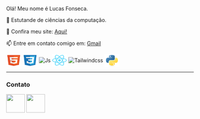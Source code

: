 Olá! Meu nome é Lucas Fonseca.

🔭 Estutande de ciências da computação.

📓 Confira meu site: <a href="https://lucas-andrade.vercel.app/" target="blank">Aqui!</a>





📫 Entre em contato comigo em: [Gmail](mailto:lucas19fonseca@gmail.com) 

<div style="display: inline_block">
 <img align="center" alt="HTML" height="30" width="40" src="https://raw.githubusercontent.com/devicons/devicon/master/icons/html5/html5-original.svg">
 <img align="center" alt="CSS" height="30" width="40" src="https://raw.githubusercontent.com/devicons/devicon/master/icons/css3/css3-original.svg">
  <img align="center" alt="Js" height="40" width="40" src="https://img.icons8.com/?size=100&id=108784&format=png&color=000000">
   <img align="center" alt="React" height="33" width="40" src="https://raw.githubusercontent.com/devicons/devicon/master/icons/react/react-original.svg">
  <img align="center" alt="Tailwindcss" height="35" width="40" src="https://img.icons8.com/?size=100&id=4PiNHtUJVbLs&format=png&color=000000">
 <img align="center" alt="Python" height="35" width="40" src="https://raw.githubusercontent.com/devicons/devicon/master/icons/python/python-original.svg">
</div> 
<hr>



### Contato
<a href="https://www.instagram.com/lucax.andrade_/" target="blank"><img align="center" src="https://img.icons8.com/?size=100&id=Xy10Jcu1L2Su&format=png&color=000000" height="50" width="50" /></a>
<a href="https://www.linkedin.com/in/lucas-andrade-5511022b3/" target="blank"><img align="center" src="https://img.icons8.com/?size=100&id=13930&format=png&color=000000" height="50" width="50" /></a>




